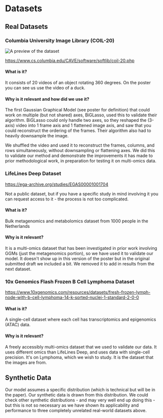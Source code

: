 # Datasets

## Real Datasets

### Columbia University Image Library (COIL-20) 

![A preview of the dataset](https://www.cs.columbia.edu/CAVE/software/softlib/gif/20objects.jpg)

https://www.cs.columbia.edu/CAVE/software/softlib/coil-20.php

#### What is it?

It consists of 20 videos of an object rotating 360 degrees.  On the poster you can see us use the video of a duck.

#### Why is it relevant and how did we use it?

The first Gaussian Graphical Model (see poster for definition) that could work on multiple (but not shared) axes, BiGLasso, used this to validate their algorithm.  BiGLasso could only handle two axes, so they reshaped the (3-axis) video into 1 frame axis and 1 flattened image axis, and saw that you could reconstruct the ordering of the frames.  Their algorithm also had to heavily downsample the image.

We shuffled the video and used it to reconstruct the frames, columns, and rows simultaneously, without downsampling or flattening axes.  We did this to validate our method and demonstrate the improvements it has made to prior methodological work, in preparation for testing it on multi-omics data.

### LifeLines Deep Dataset

https://ega-archive.org/studies/EGAS00001001704

Not a public dataset, but if you have a specific study in mind involving it you can request access to it - the process is not too complicated.

#### What is it?

Bulk metagenomics and metabolomics dataset from 1000 people in the Netherlands

#### Why is it relevant?

It is a multi-omics dataset that has been investigated in prior work involving GGMs (just the metagenomics portion), so we have used it to validate our model.  It doesn't show up in this version of the poster but in the original submitted draft we included a bit.  We removed it to add in results from the next dataset.

### 10x Genomics Flash Frozen B Cell Lymphoma Dataset

https://www.10xgenomics.com/resources/datasets/fresh-frozen-lymph-node-with-b-cell-lymphoma-14-k-sorted-nuclei-1-standard-2-0-0

#### What is it?

A single-cell dataset where each cell has transcriptomics and epigenomics (ATAC) data.

#### Why is it relevant?

A freely accessibly multi-omics dataset that we used to validate our data.  It uses different omics than LifeLines Deep, and uses data with single-cell precision.  It's on Lymphoma, which we wish to study.  It is the dataset that the images are from.

## Synthetic Data

Our model assumes a specific distribution (which is technical but will be in the paper).  Our synthetic data is drawn from this distribution.  We could check other synthetic distributions - and may very well end up doing this - but this is not so necessary as we have shown its applicability and performance to three completely unrelated real-world datasets above.
